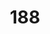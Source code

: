 ---
title: 188
link: https://www.reddit.com/r/roguelikedev/comments/7ofi0r/sharing_saturday_188/dsa8wj7/
---